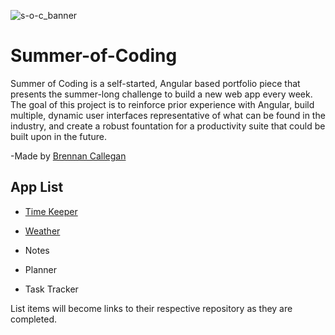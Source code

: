 ![s-o-c_banner](https://github.com/user-attachments/assets/f6805a6e-1a6e-40d1-b7d6-bf5244c180dc)

# Summer-of-Coding

Summer of Coding is a self-started, Angular based portfolio piece that presents the summer-long challenge to build a new web app every week. The goal of this project is to reinforce prior experience with Angular, build multiple, dynamic user interfaces representative of what can be found in the industry, and create a robust fountation for a productivity suite that could be built upon in the future.

-Made by [Brennan Callegan](https://github.com/BrennanCallegan)

## App List

- [Time Keeper](https://github.com/BrennanCallegan/Time-Keeper)

- [Weather](https://github.com/BrennanCallegan/Weather)

- Notes

- Planner

- Task Tracker

List items will become links to their respective repository as they are completed. 
